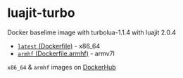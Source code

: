# luajit-turbo
Docker baselime image with turbolua-1.1.4 with luajit 2.0.4

* [`latest` (Dockerfile)](https://github.com/phedoreanu/luajit-turbo/blob/master/Dockerfile) - x86_64
* [`armhf`  (Dockerfile.armhf)](https://github.com/phedoreanu/luajit-turbo/blob/master/Dockerfile.armhf) - armv7l

`x86_64` & `armhf` images on [DockerHub](https://registry.hub.docker.com/u/phedoreanu/luajit-turbo/tags/manage/)
